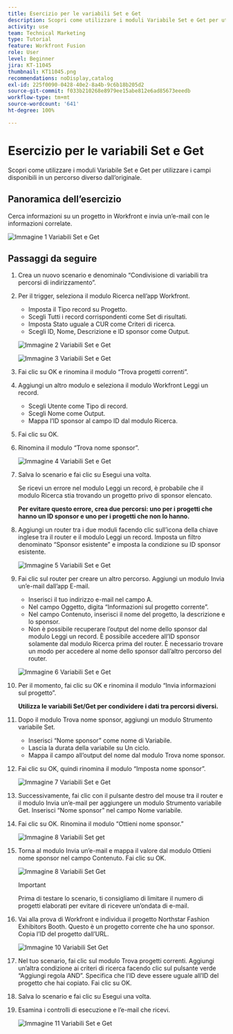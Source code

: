 ```yaml
---
title: Esercizio per le variabili Set e Get
description: Scopri come utilizzare i moduli Variabile Set e Get per utilizzare i campi disponibili in un percorso diverso dall’originale.
activity: use
team: Technical Marketing
type: Tutorial
feature: Workfront Fusion
role: User
level: Beginner
jira: KT-11045
thumbnail: KT11045.png
recommendations: noDisplay,catalog
exl-id: 225f0090-0428-40e2-8a4b-9c6b18b205d2
source-git-commit: f033b210268e8979ee15abe812e6ad85673eeedb
workflow-type: tm+mt
source-wordcount: '641'
ht-degree: 100%

---
```


# Esercizio per le variabili Set e Get

Scopri come utilizzare i moduli Variabile Set e Get per utilizzare i campi disponibili in un percorso diverso dall’originale.

## Panoramica dell’esercizio

Cerca informazioni su un progetto in Workfront e invia un’e-mail con le informazioni correlate.

![Immagine 1 Variabili Set e Get](../12-exercises/assets/set-get-variables-walkthrough-1.png)

## Passaggi da seguire

1. Crea un nuovo scenario e denominalo “Condivisione di variabili tra percorsi di indirizzamento”.
1. Per il trigger, seleziona il modulo Ricerca nell’app Workfront.

   + Imposta il Tipo record su Progetto.
   + Scegli Tutti i record corrispondenti come Set di risultati.
   + Imposta Stato uguale a CUR come Criteri di ricerca.
   + Scegli ID, Nome, Descrizione e ID sponsor come Output.

   ![Immagine 2 Variabili Set e Get](../12-exercises/assets/set-get-variables-walkthrough-2.png)

   ![Immagine 3 Variabili Set e Get](../12-exercises/assets/set-get-variables-walkthrough-3.png)

1. Fai clic su OK e rinomina il modulo “Trova progetti correnti”.
1. Aggiungi un altro modulo e seleziona il modulo Workfront Leggi un record.

   + Scegli Utente come Tipo di record.
   + Scegli Nome come Output.
   + Mappa l’ID sponsor al campo ID dal modulo Ricerca.

1. Fai clic su OK.
1. Rinomina il modulo “Trova nome sponsor”.

   ![Immagine 4 Variabili Set e Get](../12-exercises/assets/set-get-variables-walkthrough-4.png)

1. Salva lo scenario e fai clic su Esegui una volta.

   Se ricevi un errore nel modulo Leggi un record, è probabile che il modulo Ricerca stia trovando un progetto privo di sponsor elencato.

   **Per evitare questo errore, crea due percorsi: uno per i progetti che hanno un ID sponsor e uno per i progetti che non lo hanno.**

1. Aggiungi un router tra i due moduli facendo clic sull’icona della chiave inglese tra il router e il modulo Leggi un record. Imposta un filtro denominato “Sponsor esistente” e imposta la condizione su ID sponsor esistente.

   ![Immagine 5 Variabili Set e Get](../12-exercises/assets/set-get-variables-walkthrough-5.png)

1. Fai clic sul router per creare un altro percorso. Aggiungi un modulo Invia un’e-mail dall’app E-mail.

   + Inserisci il tuo indirizzo e-mail nel campo A.
   + Nel campo Oggetto, digita “Informazioni sul progetto corrente”.
   + Nel campo Contenuto, inserisci il nome del progetto, la descrizione e lo sponsor.
   + Non è possibile recuperare l’output del nome dello sponsor dal modulo Leggi un record. È possibile accedere all’ID sponsor solamente dal modulo Ricerca prima del router. È necessario trovare un modo per accedere al nome dello sponsor dall’altro percorso del router.

   ![Immagine 6 Variabili Set e Get](../12-exercises/assets/set-get-variables-walkthrough-6.png)

1. Per il momento, fai clic su OK e rinomina il modulo “Invia informazioni sul progetto”.

   **Utilizza le variabili Set/Get per condividere i dati tra percorsi diversi.**

1. Dopo il modulo Trova nome sponsor, aggiungi un modulo Strumento variabile Set.

   + Inserisci “Nome sponsor” come nome di Variabile.
   + Lascia la durata della variabile su Un ciclo.
   + Mappa il campo all’output del nome dal modulo Trova nome sponsor.

1. Fai clic su OK, quindi rinomina il modulo “Imposta nome sponsor”.

   ![Immagine 7 Variabili Set e Get](../12-exercises/assets/set-get-variables-walkthrough-7.png)

1. Successivamente, fai clic con il pulsante destro del mouse tra il router e il modulo Invia un’e-mail per aggiungere un modulo Strumento variabile Get. Inserisci “Nome sponsor” nel campo Nome variabile.
1. Fai clic su OK. Rinomina il modulo “Ottieni nome sponsor.”

   ![Immagine 8 Variabili Set get](../12-exercises/assets/set-get-variables-walkthrough-8.png)

1. Torna al modulo Invia un’e-mail e mappa il valore dal modulo Ottieni nome sponsor nel campo Contenuto. Fai clic su OK.

   ![Immagine 8 Variabili Set Get](../12-exercises/assets/set-get-variables-walkthrough-8.png)

   >[!IMPORTANT]
   >
   >Prima di testare lo scenario, ti consigliamo di limitare il numero di progetti elaborati per evitare di ricevere un’ondata di e-mail.

1. Vai alla prova di Workfront e individua il progetto Northstar Fashion Exhibitors Booth. Questo è un progetto corrente che ha uno sponsor. Copia l’ID del progetto dall’URL.

   ![Immagine 10 Variabili Set Get](../12-exercises/assets/set-get-variables-walkthrough-10.png)

1. Nel tuo scenario, fai clic sul modulo Trova progetti correnti. Aggiungi un’altra condizione ai criteri di ricerca facendo clic sul pulsante verde “Aggiungi regola AND”. Specifica che l’ID deve essere uguale all’ID del progetto che hai copiato. Fai clic su OK.
1. Salva lo scenario e fai clic su Esegui una volta.
1. Esamina i controlli di esecuzione e l’e-mail che ricevi.

   ![Immagine 11 Variabili Set e Get](../12-exercises/assets/set-get-variables-walkthrough-11.png)
